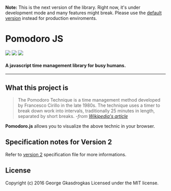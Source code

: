 **Note:** This is the next version of the library. Right now, it's under development mode and many features might break. Please use the [default version](https://github.com/GeorgeGkas/Pomodoro.js/tree/master) instead for production enviroments.

# Pomodoro JS
![](https://img.shields.io/badge/version-1.0%20stable-2980b9.svg?style=flat-square) ![](https://img.shields.io/badge/ECMAScript-2015%20/%20v6-1abc9c.svg?style=flat-square) ![](https://img.shields.io/badge/license-MIT-3498db.svg?style=flat-square) 

#### A javascript time management library for busy humans.
----------

## What this project is

> The Pomodoro Technique is a time management method developed by
> Francesco Cirillo in the late 1980s. The technique uses a timer to
> break down work into intervals, traditionally 25 minutes in length,
> separated by short breaks.
> *-from [Wikipedia's article](https://en.wikipedia.org/wiki/Pomodoro_Technique)*


**Pomodoro.js** allows you to visualize the above technic in your browser.

## Specification notes for Version 2

Refer to [version 2](https://github.com/GeorgeGkas/Pomodoro.js/blob/version2/specs/version2.specifications.md) specification file for more informations.

## License

Copyright (c) 2016 George Gkasdrogkas
Licensed under the MIT license.


